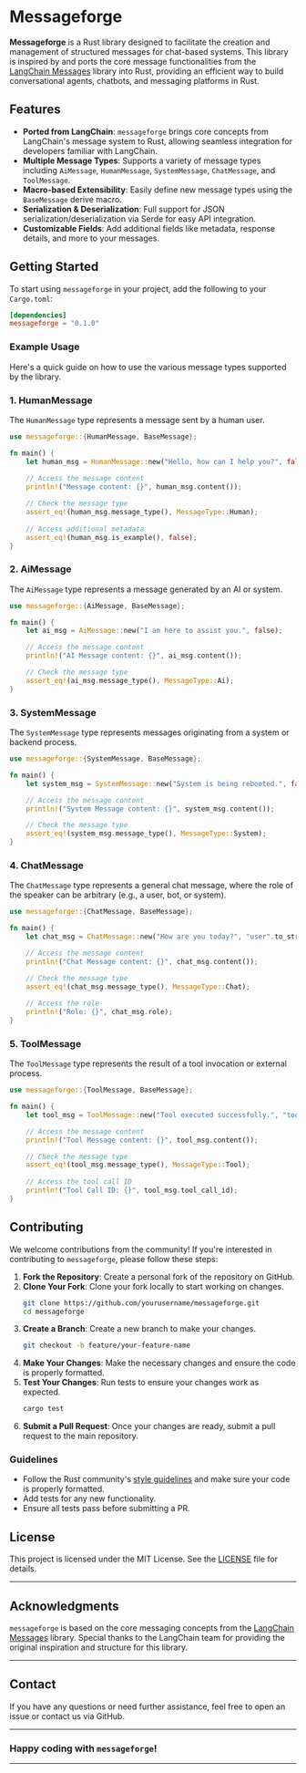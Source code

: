 # Messageforge

**Messageforge** is a Rust library designed to facilitate the creation and management of structured messages for chat-based systems. This library is inspired by and ports the core message functionalities from the [LangChain Messages](https://github.com/langchain-ai/langchain/tree/master/libs/core/langchain_core/messages) library into Rust, providing an efficient way to build conversational agents, chatbots, and messaging platforms in Rust.

## Features

- **Ported from LangChain**: `messageforge` brings core concepts from LangChain's message system to Rust, allowing seamless integration for developers familiar with LangChain.
- **Multiple Message Types**: Supports a variety of message types including `AiMessage`, `HumanMessage`, `SystemMessage`, `ChatMessage`, and `ToolMessage`.
- **Macro-based Extensibility**: Easily define new message types using the `BaseMessage` derive macro.
- **Serialization & Deserialization**: Full support for JSON serialization/deserialization via Serde for easy API integration.
- **Customizable Fields**: Add additional fields like metadata, response details, and more to your messages.

## Getting Started

To start using `messageforge` in your project, add the following to your `Cargo.toml`:

```toml
[dependencies]
messageforge = "0.1.0"
```

### Example Usage

Here's a quick guide on how to use the various message types supported by the library.

### 1. **HumanMessage**

The `HumanMessage` type represents a message sent by a human user.

```rust
use messageforge::{HumanMessage, BaseMessage};

fn main() {
    let human_msg = HumanMessage::new("Hello, how can I help you?", false);
    
    // Access the message content
    println!("Message content: {}", human_msg.content());

    // Check the message type
    assert_eq!(human_msg.message_type(), MessageType::Human);
    
    // Access additional metadata
    assert_eq!(human_msg.is_example(), false);
}
```

### 2. **AiMessage**

The `AiMessage` type represents a message generated by an AI or system.

```rust
use messageforge::{AiMessage, BaseMessage};

fn main() {
    let ai_msg = AiMessage::new("I am here to assist you.", false);

    // Access the message content
    println!("AI Message content: {}", ai_msg.content());

    // Check the message type
    assert_eq!(ai_msg.message_type(), MessageType::Ai);
}
```

### 3. **SystemMessage**

The `SystemMessage` type represents messages originating from a system or backend process.

```rust
use messageforge::{SystemMessage, BaseMessage};

fn main() {
    let system_msg = SystemMessage::new("System is being rebooted.", false);

    // Access the message content
    println!("System Message content: {}", system_msg.content());

    // Check the message type
    assert_eq!(system_msg.message_type(), MessageType::System);
}
```

### 4. **ChatMessage**

The `ChatMessage` type represents a general chat message, where the role of the speaker can be arbitrary (e.g., a user, bot, or system).

```rust
use messageforge::{ChatMessage, BaseMessage};

fn main() {
    let chat_msg = ChatMessage::new("How are you today?", "user".to_string());

    // Access the message content
    println!("Chat Message content: {}", chat_msg.content());

    // Check the message type
    assert_eq!(chat_msg.message_type(), MessageType::Chat);
    
    // Access the role
    println!("Role: {}", chat_msg.role);
}
```

### 5. **ToolMessage**

The `ToolMessage` type represents the result of a tool invocation or external process.

```rust
use messageforge::{ToolMessage, BaseMessage};

fn main() {
    let tool_msg = ToolMessage::new("Tool executed successfully.", "tool_123".to_string());

    // Access the message content
    println!("Tool Message content: {}", tool_msg.content());

    // Check the message type
    assert_eq!(tool_msg.message_type(), MessageType::Tool);
    
    // Access the tool call ID
    println!("Tool Call ID: {}", tool_msg.tool_call_id);
}
```

## Contributing

We welcome contributions from the community! If you're interested in contributing to `messageforge`, please follow these steps:

1. **Fork the Repository**: Create a personal fork of the repository on GitHub.
2. **Clone Your Fork**: Clone your fork locally to start working on changes.
    ```bash
    git clone https://github.com/yourusername/messageforge.git
    cd messageforge
    ```
3. **Create a Branch**: Create a new branch to make your changes.
    ```bash
    git checkout -b feature/your-feature-name
    ```
4. **Make Your Changes**: Make the necessary changes and ensure the code is properly formatted.
5. **Test Your Changes**: Run tests to ensure your changes work as expected.
    ```bash
    cargo test
    ```
6. **Submit a Pull Request**: Once your changes are ready, submit a pull request to the main repository.

### Guidelines

- Follow the Rust community's [style guidelines](https://github.com/rust-dev-tools/fmt-rfcs) and make sure your code is properly formatted.
- Add tests for any new functionality.
- Ensure all tests pass before submitting a PR.

## License

This project is licensed under the MIT License. See the [LICENSE](LICENSE) file for details.

---

## Acknowledgments

`messageforge` is based on the core messaging concepts from the [LangChain Messages](https://github.com/langchain-ai/langchain/tree/master/libs/core/langchain_core/messages) library. Special thanks to the LangChain team for providing the original inspiration and structure for this library.

---

## Contact

If you have any questions or need further assistance, feel free to open an issue or contact us via GitHub.

---

### Happy coding with `messageforge`!

---

